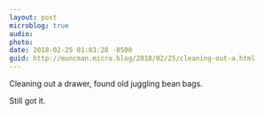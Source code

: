 ```yaml
---
layout: post
microblog: true
audio: 
photo: 
date: 2018-02-25 01:03:28 -0500
guid: http://muncman.micro.blog/2018/02/25/cleaning-out-a.html
---
```

Cleaning out a drawer, found old juggling bean bags. 


Still got it. 
